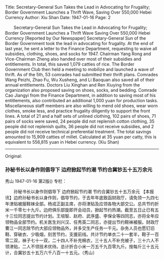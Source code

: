 Title: Secretary-General Sun Takes the Lead in Advocating for Frugality; Border Government Launches a Thrift Wave, Saving Over 550,000 Hebei Currency
Author: Xiu Shan
Date: 1947-01-16
Page: 2

　　Secretary-General Sun Takes the Lead in Advocating for Frugality;
    Border Government Launches a Thrift Wave
    Saving Over 550,000 Hebei Currency
    [Reported by Our Newspaper] Secretary-General Sun of the Border Government took the lead in advocating for frugality. At the end of last year, he sent a letter to the Finance Department, requesting to waive all subsidies, clothing, shoes, and socks for 1947. Chairman Yang Rong and Vice-Chairman Zheng also handed over most of their subsidies and entitlements. In total, this saved 1,079 catties of rice. The Border Government Club then held a meeting to mobilize and launched a wave of thrift. As of the 5th, 53 comrades had submitted their thrift plans. Comrades Wang Peizhi, Zhao Fu, Wu Xusheng, and Li Baoquan also saved all of their annual entitlements. Doctors Liu Xinghan and Ren Xiuying from the organization also proposed saving on shoes, socks, and bedding. Comrade Cao Jiangyi from the Finance Department, in addition to saving most of his entitlements, also contributed an additional 1,000 yuan for production tasks. Miscellaneous staff members are also willing to mend old shoes, wear worn clothes, smoke less, and practice frugality diligently to support the front lines. A total of 21 and a half sets of unlined clothing, 102 pairs of shoes, 71 pairs of socks were saved, 24 people did not replenish cotton clothing, 35 people did not replenish quilts, 36 people did not receive subsidies, and 2 people did not receive technical preferential treatment. The total savings amounted to 15,909 catties of millet. Calculated at 35 yuan per catty, this is equivalent to 556,815 yuan in Hebei currency. (Xiu Shan)



<hr /> 

Original: 


### 孙秘书长以身作则倡导下  边府掀起节约潮  节约合冀钞五十五万余元
秀山
1947-01-16
第2版()
专栏：

　　孙秘书长以身作则倡导下
    边府掀起节约潮
    节约合冀钞五十五万余元
    【本报讯】边府孙秘书长以身作则，倡导节约，于去年年底致函财政厅，请免领一九四七年津贴被服鞋袜全部。杨戎正副主席，亦将津贴及应领各物大部交公。总共节约折米一千零七十九斤。边府俱乐部旋即开会动员，掀起节约热潮。截至五日止已有五十三位同志提出节约计划。王培智、赵府、武序盛、李保全等四同志，亦将全年应领物品全部节约。机关医生刘兴汉、任秀英二同志，亦提出节约鞋袜被服。财政厅曹江一同志除节约大部应领物品外，并多交生产任务一千元。杂务人员也愿钉旧鞋、穿破衣、少吸烟，刻苦节约，支援前线。共计节约单衣二十一套半，鞋子一百零二双，袜子七十一双，二十四人不补充棉衣，三十五人不补充被子，三十六人不领津贴，二人不领技术优待。总计折合小米一万五千九百零九斤。按每斤三十五元计，合冀钞五十五万六千八百一十五元。（秀山）
